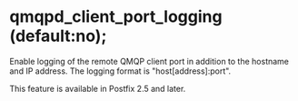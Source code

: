 # qmqpd_client_port_logging (default:no); 

 Enable logging of the remote QMQP client port in addition to
the hostname and IP address. The logging format is "host[address]:port".


 This feature is available in Postfix 2.5 and later. 


